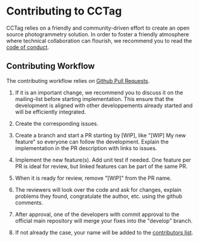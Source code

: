 Contributing to CCTag
===========================

CCTag relies on a friendly and community-driven effort to create an open source photogrammetry solution.
In order to foster a friendly atmosphere where technical collaboration can flourish,
we recommend you to read the [code of conduct](CODE_OF_CONDUCT.md).


Contributing Workflow
---------------------

The contributing workflow relies on [Github Pull Requests](https://help.github.com/articles/using-pull-requests/).

1. If it is an important change, we recommend you to discuss it on the mailing-list before starting implementation. 
  This ensure that the development is aligned with other
developpements already started and will be efficiently integrated.

2. Create the corresponding issues.

3. Create a branch and start a PR starting by [WIP], like "[WIP] My new feature" so everyone can follow the development.
  Explain the implementation in the PR description with links to issues.

4. Implement the new feature(s). Add unit test if needed.
One feature per PR is ideal for review, but linked features can be part of the same PR.

5. When it is ready for review, remove "[WIP]" from the PR name.

6. The reviewers will look over the code and ask for changes, explain problems they found,
congratulate the author, etc. using the github comments.

7. After approval, one of the developers with commit approval to the official main repository
will merge your fixes into the "develop" branch.

8. If not already the case, your name will be added to the [contributors list](CONTRIBUTORS.md).


